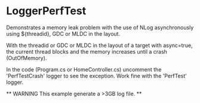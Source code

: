 # LoggerPerfTest
Demonstrates a memory leak problem with the use of NLog asynchronously using ${threadid}, GDC or MLDC in the layout.

With the threadid or GDC or MLDC in the layout of a target with async=true, the current thread blocks and the memory increases until a crash (OutOfMemory).

In the code (Program.cs or HomeController.cs) uncomment the 'PerfTestCrash' logger to see the exception.
Work fine with the 'PerfTest' logger.

** WARNING This example generate a >3GB log file. **